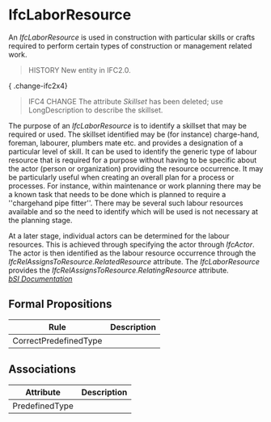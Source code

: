 IfcLaborResource
================
An _IfcLaborResource_ is used in construction with particular skills or crafts
required to perform certain types of construction or management related work.  
  
> HISTORY  New entity in IFC2.0.  
  
{ .change-ifc2x4}  
> IFC4 CHANGE  The attribute _Skillset_ has been deleted; use LongDescription
> to describe the skillset.  
  
The purpose of an _IfcLaborResource_ is to identify a skillset that may be
required or used. The skillset identified may be (for instance) charge-hand,
foreman, labourer, plumbers mate etc. and provides a designation of a
particular level of skill. It can be used to identify the generic type of
labour resource that is required for a purpose without having to be specific
about the actor (person or organization) providing the resource occurrence. It
may be particularly useful when creating an overall plan for a process or
processes. For instance, within maintenance or work planning there may be a
known task that needs to be done which is planned to require a ''chargehand
pipe fitter''. There may be several such labour resources available and so the
need to identify which will be used is not necessary at the planning stage.  
  
At a later stage, individual actors can be determined for the labour
resources. This is achieved through specifying the actor through _IfcActor_.
The actor is then identified as the labour resource occurrence through the
_IfcRelAssignsToResource.RelatedResource_ attribute. The _IfcLaborResource_
provides the _IfcRelAssignsToResource_._RelatingResource_ attribute.  
[ _bSI
Documentation_](https://standards.buildingsmart.org/IFC/DEV/IFC4_2/FINAL/HTML/schema/ifcconstructionmgmtdomain/lexical/ifclaborresource.htm)


Formal Propositions
-------------------
| Rule                  | Description   |
|-----------------------|---------------|
| CorrectPredefinedType |               |

Associations
------------
| Attribute      | Description   |
|----------------|---------------|
| PredefinedType |               |

